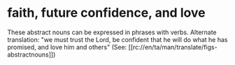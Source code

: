 # faith, future confidence, and love

These abstract nouns can be expressed in phrases with verbs. Alternate translation: "we must trust the Lord, be confident that he will do what he has promised, and love him and others" (See: [[rc://en/ta/man/translate/figs-abstractnouns]])


